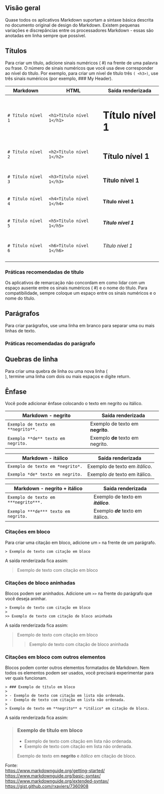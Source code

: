## Visão geral

Quase todos os aplicativos Markdown suportam a sintaxe básica descrita no documento original de design do Markdown. Existem pequenas variações e discrepâncias entre os processadores Markdown - essas são anotadas em linha sempre que possível.

## Títulos

Para criar um título, adicione sinais numéricos ( #) na frente de uma palavra ou frase. O número de sinais numéricos que você usa deve corresponder ao nível do título. Por exemplo, para criar um nível de título três `( <h3>)`, use três sinais numéricos (por exemplo, ### My Header).  

| Markdown            | HTML                      | Saída renderizada         |
| ------------------- | ------------------------- | ------------------------- |
| `# Título nível 1`  | `<h1>Título nível 1</h1>` | <h1>Título nível 1</h1>   |
| `# Título nível 2`  | `<h2>Título nível 1</h2>` | <h2>Título nível 1</h2>   |
| `# Título nível 3`  | `<h3>Título nível 1</h3>` | <h3>Título nível 1</h3>   |
| `# Título nível 4`  | `<h4>Título nível 1</h4>` | <h4>Título nível 1</h4>   |
| `# Título nível 5`  | `<h5>Título nível 1</h5>` | <h5>Título nível 1</h5>   |
| `# Título nível 6`  | `<h6>Título nível 1</h6>` | <h6>Título nível 1</h6>   |

### Práticas recomendadas de título

Os aplicativos de remarcação não concordam em como lidar com um espaço ausente entre os sinais numéricos ( #) e o nome do título. Para compatibilidade, sempre coloque um espaço entre os sinais numéricos e o nome do título.

## Parágrafos

Para criar parágrafos, use uma linha em branco para separar uma ou mais linhas de texto.  

### Práticas recomendadas do parágrafo  

## Quebras de linha  

Para criar uma quebra de linha ou uma nova linha ( <br>), termine uma linha com dois ou mais espaços e digite return.  

## Ênfase  

Você pode adicionar ênfase colocando o texto em negrito ou itálico.  

| Markdown - negrito                  | Saída renderizada                  |
| ----------------------------------- | ---------------------------------- |
| `Exemplo de texto em **negrito**.`  | Exemplo de texto em **negrito**.   |
| `Exemplo **de** texto em negrito.`  | Exemplo **de** texto em negrito.   |

| Markdown - itálico                   | Saída renderizada                   |
| ------------------------------------ | ----------------------------------- |
| `Exemplo de texto em *negrito*.`     | Exemplo de texto em *itálico*.      |
| `Exemplo *de* texto em negrito.`     | Exemplo *de* texto em itálico.      |

| Markdown - negrito + itálico        | Saída renderizada                  |
| ----------------------------------- | ---------------------------------- |
| `Exemplo de texto em ***negrito***.`| Exemplo de texto em ***itálico***. |
| `Exemplo ***de*** texto em negrito.`| Exemplo ***de*** texto em itálico. |

### Citações em bloco  

Para criar uma citação em bloco, adicione um `>` na frente de um parágrafo.

```
> Exemplo de texto com citação em bloco
```

A saída renderizada fica assim:  

> Exemplo de texto com citação em bloco

### Citações de bloco aninhadas  

Blocos podem ser aninhados. Adicione um `>>` na frente do parágrafo que você deseja aninhar.  

```
> Exemplo de texto com citação em bloco
>
>> Exemplo de texto com citação de bloco aninhada
```

A saída renderizada fica assim:  

> Exemplo de texto com citação em bloco
>
>> Exemplo de texto com citação de bloco aninhada

### Citações em bloco com outros elementos  

Blocos podem conter outros elementos formatados de Markdown. Nem todos os elementos podem ser usados, você precisará experimentar para ver quais funcionam.  

```
> ### Exemplo de título em bloco
>
> - Exemplo de texto com citação em lista não ordenada.
> - Exemplo de texto com citação em lista não ordenada.
> 
> Exemplo de texto em **negrito** e *itálico* em citação de bloco.
```

A saída renderizada fica assim:  

> ### Exemplo de título em bloco
>
> - Exemplo de texto com citação em lista não ordenada.
> - Exemplo de texto com citação em lista não ordenada.
> 
> Exemplo de texto em **negrito** e *itálico* em citação de bloco.


Fonte:  
https://www.markdownguide.org/getting-started/  
https://www.markdownguide.org/basic-syntax/  
https://www.markdownguide.org/extended-syntax/  
https://gist.github.com/rxaviers/7360908  


